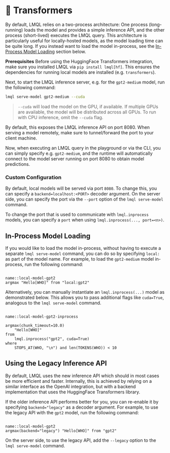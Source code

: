 # 🤗 Transformers

By default, LMQL relies on a two-process architecture: One process (long-running) loads the model and provides a simple inference API, and the other process (short-lived) executes the LMQL query. This architecture is particularly useful for locally-hosted models, as the model loading time can be quite long. If you instead want to load the model in-process, see the [In-Process Model Loading](#in-process-model-loading) section below.

**Prerequisites** Before using the HuggingFace Transformers integration, make sure you installed LMQL via `pip install lmql[hf]`. This ensures the dependencies for running local models are installed (e.g. `transformers`).

Next, to start the LMQL inference server, e.g. for the `gpt2-medium` model, run the following command:

```bash
lmql serve-model gpt2-medium --cuda
```

> `--cuda` will load the model on the GPU, if available. If multiple GPUs are available, the model will be distributed across all GPUs. To run with CPU inference, omit the `--cuda` flag.

By default, this exposes the LMQL inference API on port 8080. When serving a model remotely, make sure to tunnel/forward the port to your client machine.

Now, when executing an LMQL query in the playground or via the CLI, you can simply specify e.g. `gpt2-medium`, and the runtime will automatically connect to the model server running on port 8080 to obtain model predictions.

### Custom Configuration

By default, local models will be served via port `8080`. To change this, you can specify a `backend=localhost:<PORT>` decoder argument. On the server side, you can specify the port via the `--port` option of the `lmql serve-model` command.

To change the port that is used to communicate with `lmql.inprocess` models, you can specify a `port` when using `lmql.inprocess(..., port=<n>)`.

## In-Process Model Loading

If you would like to load the model in-process, without having to execute a separate `lmql serve-model` command, you can do so by specifying `local:` as part of the model name. For example, to load the `gpt2-medium` model in-process, run the following command:

```{lmql}

name::local-model-gpt2
argmax "Hello[WHO]" from "local:gpt2"
```

Alternatively, you can manually instantiate an `lmql.inprocess(...)` model as demonstrated below. This allows you to pass additional flags like `cuda=True`, analogous to the `lmql serve-model` command.

```{lmql}

name::local-model-gpt2-inprocess

argmax(chunk_timeout=10.0)
    "Hello[WHO]"
from
    lmql.inprocess("gpt2", cuda=True)
where
    STOPS_AT(WHO, "\n") and len(TOKENS(WHO)) < 10
```

## Using the Legacy Inference API

By default, LMQL uses the new inference API which should in most cases be more efficient and faster. Internally, this is achieved by relying on a similar interface as the OpenAI integration, but with a backend implementation that uses the HuggingFace Transformers library.

If the older inference API performs better for you, you can re-enable it by specifying `backend="legacy"` as a decoder argument. For example, to use the legacy API with the `gpt2` model, run the following command:

```{lmql}

name::local-model-gpt2
argmax(backend="legacy") "Hello[WHO]" from "gpt2"
```

On the server side, to use the legacy API, add the `--legacy` option to the `lmql serve-model` command.